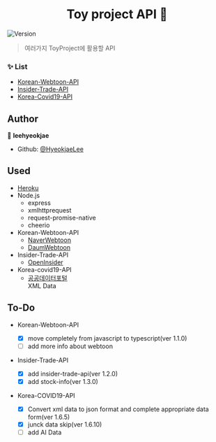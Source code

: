 <h1 align="center">Toy project API 👋</h1>
<p>
  <img alt="Version" src="https://img.shields.io/badge/version-1.8.0-blue.svg?cacheSeconds=2592000" />
</p>

> 여러가지 ToyProject에 활용할 API <br>

### ✨ List

- [Korean-Webtoon-API](https://toy-projects-api.herokuapp.com/webtoon)
- [Insider-Trade-API](https://toy-projects-api.herokuapp.com/insidertrade)
- [Korea-Covid19-API](https://toy-projects-api.herokuapp.com/covid19)

## Author

👤 **leehyeokjae**

- Github: [@HyeokjaeLee](https://github.com/HyeokjaeLee)

## Used

- [Heroku](https://www.heroku.com)
- Node.js
  - express
  - xmlhttprequest
  - request-promise-native
  - cheerio
- Korean-Webtoon-API
  - [NaverWebtoon](https://comic.naver.com)
  - [DaumWebtoon](http://webtoon.daum.net)
- Insider-Trade-API
  - [OpenInsider](http://openinsider.com)
- Korea-covid19-API
  - [공공데이터포털](https://www.data.go.kr/data/15043378/openapi.do)<br>
    XML Data

## To-Do

- Korean-Webtoon-API

  - [x] move completely from javascript to typescript(ver 1.1.0)<br>
  - [ ] add more info about webtoon<br>

- Insider-Trade-API

  - [x] add insider-trade-api(ver 1.2.0)<br>
  - [x] add stock-info(ver 1.3.0)<br>

- Korea-COVID19-API

  - [x] Convert xml data to json format and complete appropriate data form(ver 1.6.5)<br>
  - [x] junck data skip(ver 1.6.10)<br>
  - [ ] add AI Data<br>
